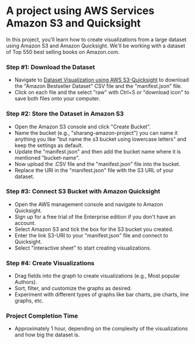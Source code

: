 # **A project using AWS Services Amazon S3 and Quicksight**

In this project, you'll learn how to create visualizations from a large dataset using Amazon S3 and Amazon Quicksight. We'll be working with a dataset of Top 550 best selling books on Amazon.com.

### **Step #1: Download the Dataset**
- Navigate to [Dataset Visualization using AWS S3-Quicksight](https://github.com/Sharang-747/Dataset-Visualization) to download the "Amazon Bestseller Dataset" CSV file and the "manifest.json" file.
- Click on each file and the select "raw" with Ctrl+S or "download icon" to save both files onto your computer.

### **Step #2: Store the Dataset in Amazon S3**
- Open the Amazon S3 console and click "Create Bucket".
- Name the bucket (e.g., "sharang-amazon-project") you can name it anything you like "but name the s3 bucket using lowercase letters" and keep the settings as default.
- Update the "manifest.json" and then add the bucket name where it is mentioned "bucket-name".
- Now upload the .CSV file and the "manifest.json" file into the bucket.
- Replace the URI in the "manifest.json" file with the S3 URL of your dataset.

### **Step #3: Connect S3 Bucket with Amazon Quicksight**
- Open the AWS management console and navigate to Amazon Quicksight.
- Sign up for a free trial of the Enterprise edition if you don't have an account.
- Select Amazon S3 and tick the box for the S3 bucket you created.
- Enter the link S3-URI to your "manifest.json" file and connect to Quicksight.
- Select "interactive sheet" to start creating visualizations.

### **Step #4: Create Visualizations**
- Drag fields into the graph to create visualizations (e.g., Most popular Authors).
- Sort, filter, and customize the graphs as desired.
- Experiment with different types of graphs like bar charts, pie charts, line graphs, etc.

### **Project Completion Time**
- Approximately 1 hour, depending on the complexity of the visualizations and how big the dataset is.
